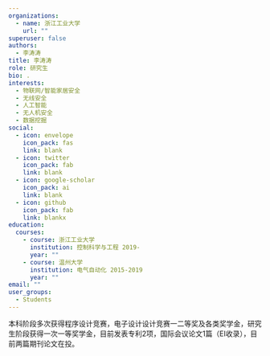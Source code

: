 ```yaml
---
organizations:
  - name: 浙江工业大学
    url: ""
superuser: false
authors:
  - 李涛涛
title: 李涛涛
role: 研究生
bio: .
interests:
  - 物联网/智能家居安全
  - 无线安全
  - 人工智能
  - 无人机安全
  - 数据挖掘
social:
  - icon: envelope
    icon_pack: fas
    link: blank
  - icon: twitter
    icon_pack: fab
    link: blank
  - icon: google-scholar
    icon_pack: ai
    link: blank
  - icon: github
    icon_pack: fab
    link: blankx
education:
  courses:
    - course: 浙江工业大学
      institution: 控制科学与工程 2019-
      year: ""
    - course: 温州大学
      institution: 电气自动化 2015-2019
      year: ""
email: ""
user_groups:
  - Students
---
```

本科阶段多次获得程序设计竞赛，电子设计设计竞赛一二等奖及各类奖学金，研究生阶段获得一次一等奖学金，目前发表专利2项，国际会议论文1篇（EI收录），目前两篇期刊论文在投。